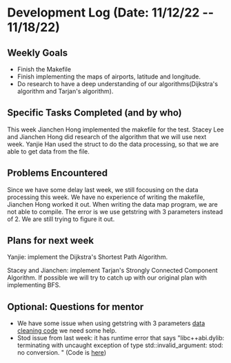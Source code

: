 # Development Log (Date: 11/12/22 -- 11/18/22)

## Weekly Goals
* Finish the Makefile
* Finish implementing the maps of airports, latitude and longitude.
* Do research to have a deep understanding of our algorithms(Dijkstra's algorithm and Tarjan's algorithm).
## Specific Tasks Completed (and by who)
This week Jianchen Hong implemented the makefile for the test. Stacey Lee and Jianchen Hong did research of the algorithm that we will use next week. Yanjie Han used the struct to do the data processing, so that we are able to get data from the file.
## Problems Encountered 
Since we have some delay last week, we still focousing on the data processing this week. We have no experience of writing the makefile, Jianchen Hong worked it out. When writing the data map program, we are not able to compile. The error is we use getstring with 3 parameters instead of 2. We are still trying to figure it out.
## Plans for next week
Yanjie: implement the Dijkstra's Shortest Path Algorithm.

Stacey and Jianchen: implement Tarjan's Strongly Connected Component Algorithm.
If possible we will try to catch up with our original plan with implementing BFS. 
## Optional: Questions for mentor
* We have some issue when using getstring with 3 parameters [data cleaning code](https://github.com/stacey0331/cs225-final-project/blob/master/src/CleanData.cpp) we need some help.
* Stod issue from last week: it has runtime error that says "libc++abi.dylib: terminating with uncaught exception of type std::invalid_argument: stod: no conversion. " (Code is [here](https://github.com/stacey0331/cs225-final-project/blob/master/src/CleanData.cpp#L39-L41))
